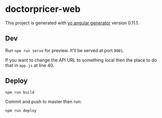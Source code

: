 # doctorpricer-web

This project is generated with [yo angular generator](https://github.com/yeoman/generator-angular)
version 0.11.1.

## Dev

Run `npm run serve` for preview. It'll be served at port `9001`.

If you want to change the API URL to something local then the place to do that in `app.js` at line 40.

## Deploy

`npm run build`

Commit and push to master then run:

`npm run deploy`